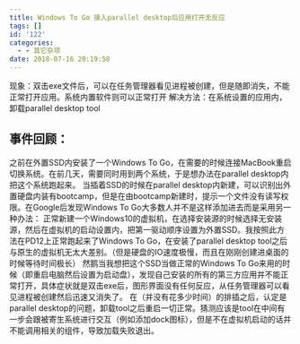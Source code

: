 ```yaml
---
title: Windows To Go 接入parallel desktop后应用打开无反应
tags: []
id: '122'
categories:
  - - 其它杂项
date: 2018-07-16 20:19:58
---
```


现象：双击exe文件后，可以在任务管理器看见进程被创建，但是随即消失，不能正常打开应用。系统内置软件则可以正常打开 解决方法：在系统设置的应用内，卸载parallel desktop tool

## 事件回顾：

之前在外置SSD内安装了一个Windows To Go，在需要的时候连接MacBook重启切换系统。在前几天，需要同时用到两个系统，于是想办法在parallel desktop内把这个系统跑起来。 当插着SSD的时候在parallel desktop内新建，可以识别出外置硬盘内装有bootcamp，但是在由bootcamp新建时，提示一个文件没有读写权限。在Google后发现Windows To Go大多数人并不是这样添加进去而是采用另一种办法： 正常新建一个Windows10的虚拟机，在选择安装源的时候选择无安装源，然后在虚拟机的启动设置内，把第一驱动顺序设置为外置SSD。我按照此方法在PD12上正常跑起来了Windows To Go，在安装了parallel desktop tool之后与原生的虚拟机无太大差别。（但是硬盘的IO速度极慢，而且在刚刚创建进桌面的时候等待时间极长） 然鹅当我想把这个SSD当做正常的Windows To Go来用的时候（即重启电脑然后设置为启动盘），发现自己安装的所有的第三方应用并不能正常打开，具体症状就是双击exe后，图形界面没有任何反应，从任务管理器可以看见进程被创建然后迅速又消失了。 在（并没有花多少时间）的排插之后，认定是parallel desktop的问题，卸载tool之后重启一切正常。猜测应该是tool在中间有一步会跟被寄生系统进行交互（例如添加dock图标），但是不在虚拟机启动的话并不能调用相关的组件，导致加载失败退出。